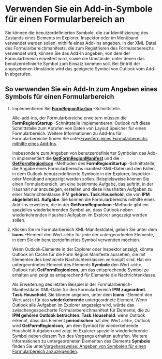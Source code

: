 
# Verwenden Sie ein Add-in-Symbole für einen Formularbereich an

Sie können die benutzerdefinierten Symbole, die zur Identifizierung des Zustands eines Elements im Explorer, Inspektor oder im Menüband verwendet werden sollen, mithilfe eines Add-Ins angeben. In der XML-Datei des Formularbereichmanifests, die zum Registrieren des Formularbereichs verwendet wird, können Sie das Add-In angeben, von dem der Formularbereich erweitert wird, sowie die Umstände, unter denen das benutzerdefinierte Symbol zum Einsatz kommen soll. Bei Eintritt der angegebenen Umstände wird das geeignete Symbol von Outlook vom Add-In abgerufen.


## So verwenden Sie ein Add-In zum Angeben eines Symbols für einen Formularbereich


1. Implementieren Sie  **[FormRegionStartup](948ea6b7-2962-57e7-618d-fa0977b65651.md)** -Schnittstelle.
    
    Alle-add-ins, der Formularbereiche erweitern müssen die  **FormRegionStartup** -Schnittstelle implementieren. Outlook ruft diese Schnittstelle zum Abrufen von Daten von Layout Speicher für einen Formularbereich. Weitere Informationen zu Add-Ins für Formularbereiche finden Sie unter[Erweitern eines Formularbereichs mithilfe eines Add-Ins](b1a28a20-a0b8-cc57-7672-da51ec8bb097.md).
    
    Insbesondere zum Angeben von benutzerdefinierter Symbolen das Add-in implementiert die  **[GetFormRegionManifest](de752c6f-423a-ee2f-aa7e-d1107cf406a2.md)** und die **[GetFormRegionIcon](c1c0bd3f-3fae-8e9b-d579-58d609bbaa4e.md)** -Methoden des **FormRegionStartup** -Schnittstelle, die Angabe eines Formularbereichs manifest-XML-Datei und den Fällen, in dem Outlook benutzerdefinierte Symbole in der Explorer, Inspektor- oder Menüband angezeigt werden sollen. Beispielsweise können Sie einen Formularbereich, um eine bestimmte Aufgabe, das auftritt, in der Haushalt nur anzuzeigen, erstellen und diese Haushalten Aufgaben zu einer Nachrichtenklasse IPM **gehören. Task.Household**, die von **IPM abgeleitet ist. Aufgabe**. Sie können die Formularbereichs mithilfe eines Add-Ins erweitern, die in der **GetFormRegionIcon** -Methode gibt ein spezielles wiederkehrenden Symbol an, dass Outlook neben wiederkehrenden Haushalt Aufgaben im Explorer angezeigt werden sollen.
    
2. Klicken Sie im Formularbereich XML-Manifestdatei, geben Sie unter dem  **Icons** -Element den Wert `addin` für jede der untergeordneten Elemente, in dem Sie ein benutzerdefiniertes Symbol verwenden möchten.
    
    Wenn Outlook-Elemente in der Explorer oder Inspektor anzeigt, könnte Outlook im Cache für die Form Region Manifeste aussehen, die mit Elementen des bestimmte Nachrichtenklassen verknüpft sind. Hat ein untergeordnetes Element des Elements  **Symbole** den Wert `addin`, Outlook ruft  **GetFormRegionIcon**, um das entsprechende Symbol zu erhalten und zeigt es entsprechend für Elemente die Nachrichtenklasse.
    
    Als Erweiterung des letzten Beispiel in der Formularbereich-Manifestdatei XML-Datei für den Formularbereich  **IPM zugeordnet. Task.Household**, Sie können angeben, unter dem **Icons** -Element den Wert `addin` für das **wiederkehrende** untergeordnete Element. Wenn Outlook alle Aufgaben im Explorer angezeigt wird, würde das zwischengespeicherte Formularbereichmanifest für Elemente, die zu **IPM gehören Outlook betrachten. Task.Household**. wenn Outlook erkennt, dass das Element **periodischen** hat den Wert `addin`, Outlook wird  **GetFormRegionIcon**, um dem Symbol für wiederkehrende Houshold Aufgaben und zeigt im Explorer spezielle wiederkehrende Symbol neben diesem Typ des Vorgangs erhalten aufrufen. Weitere Informationen zu untergeordneten Elementen des Elements **Symbole** finden Sie unter[Vorgehensweise: Angeben von Symbolen für einen Formularbereich anzuzeigenden](9ffb9f46-a3b9-d90c-6771-9cd9f9b2e04a.md).
    
